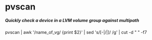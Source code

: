 # pvscan

##### Quickly check a device in a LVM volume group against multipath

   pvscan  | awk '/name_of_vg/ {print $2}' | sed 's/[-|/|]/ /g' | cut -d " " -f7
